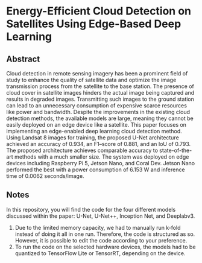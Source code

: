 # Energy-Efficient Cloud Detection on Satellites Using Edge-Based Deep Learning

## Abstract
Cloud detection in remote sensing imagery has been a prominent field of study to enhance the quality of satellite data and optimize the image transmission process from the satellite to the base station. The presence of cloud cover in satellite images hinders the actual image being captured and results in degraded images. Transmitting such images to the ground station can lead to an unnecessary consumption of expensive scarce resources like power and bandwidth. Despite the improvements in the existing cloud detection methods, the available models are large, meaning they cannot be easily deployed on an edge device like a satellite. This paper focuses on implementing an edge-enabled deep learning cloud detection method. Using Landsat 8 images for training, the proposed U-Net architecture achieved an accuracy of 0.934, an F1–score of 0.881, and an IoU of 0.793. The proposed architecture achieves comparable accuracy to state-of-the-art methods with a much smaller size. The system was deployed on edge devices including Raspberry Pi 5, Jetson Nano, and Coral Dev. Jetson Nano performed the best with a power consumption of 6.153 W and inference time of 0.0062 seconds/image. 

## Notes
In this repository, you will find the code for the four different models discussed within the paper: U-Net, U-Net++, Inception Net, and Deeplabv3. 
1. Due to the limited memory capacity, we had to manually run k-fold instead of doing it all in one run. Therefore, the code is structured as so. However, it is possible to edit the code according to your preference.
2. To run the code on the selected hardware devices, the models had to be quantized to TensorFlow Lite or TensorRT, depending on the device.
